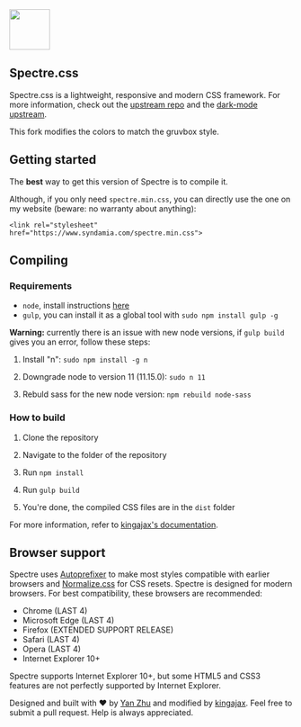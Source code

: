 <a href="https://kingajax.github.io/Spectre-Dark">
  <img src="https://kingajax.github.io/Spectre-Dark/img/spectre-logo.svg" width="72" height="72">
</a>

## Spectre.css

Spectre.css is a lightweight, responsive and modern CSS framework. For more information, check out the [upstream repo](https://github.com/picturepan2/spectre) and the [dark-mode upstream](https://github.com/kingajax/Spectre-Dark).

This fork modifies the colors to match the gruvbox style.

## Getting started

The **best** way to get this version of Spectre is to compile it. 

Although, if you only need `spectre.min.css`, you can directly use the one on my website (beware: no warranty about anything):

```
<link rel="stylesheet" href="https://www.syndamia.com/spectre.min.css">
```

## Compiling

### Requirements

- `node`, install instructions [here](https://nodejs.org/en/download/)
- `gulp`, you can install it as a global tool with `sudo npm install gulp -g`

**Warning:** currently there is an issue with new node versions, if `gulp build` gives you an error, follow these steps:

1. Install "n": `sudo npm install -g n`

2. Downgrade node to version 11 (11.15.0): `sudo n 11`

3. Rebuld sass for the new node version: `npm rebuild node-sass`

### How to build

1. Clone the repository

2. Navigate to the folder of the repository

3. Run `npm install`

4. Run `gulp build`

5. You're done, the compiled CSS files are in the `dist` folder

For more information, refer to [kingajax's documentation](https://kingajax.github.io/Spectre-Dark/getting-started/custom.html).

## Browser support

Spectre uses [Autoprefixer](https://github.com/postcss/autoprefixer) to make most styles compatible with earlier browsers and [Normalize.css](https://necolas.github.io/normalize.css/) for CSS resets. Spectre is designed for modern browsers. For best compatibility, these browsers are recommended:

- Chrome (LAST 4)
- Microsoft Edge (LAST 4)
- Firefox (EXTENDED SUPPORT RELEASE)
- Safari (LAST 4)
- Opera (LAST 4)
- Internet Explorer 10+

Spectre supports Internet Explorer 10+, but some HTML5 and CSS3 features are not perfectly supported by Internet Explorer.

Designed and built with ♥ by [Yan Zhu](https://twitter.com/picturepan2) and modified by [kingajax](https://github.com/kingajax/Spectre-Dark). Feel free to submit a pull request. Help is always appreciated.

